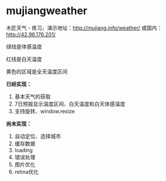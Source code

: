 mujiangweather
==============

木匠天气 - 练习，演示地址：http://mujiang.info/weather/ 或国内：http://42.96.176.201/

绿线是体感温度

红线是白天温度

黄色的区域是全天温度区间

**已经实现：**

1. 基本天气的获取
2. 7日预报显示温度区间、白天温度和白天体感温度
3. 支持旋转、window.resize

**尚未实现：**

1. 自动定位、选择城市
2. 缓存数据
3. loading
4. 错误处理
5. 图片优化
6. retina优化
